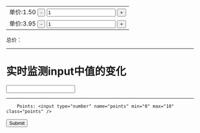 <!DOCTYPE html PUBLIC "-//W3C//DTD XHTML 1.0 Transitional//EN" "http://www.w3.org/TR/xhtml1/DTD/xhtml1-transitional.dtd">
<html xmlns="http://www.w3.org/1999/xhtml">
<head>
<meta http-equiv="Content-Type" content="text/html;charset=UTF-8">
<title>jQuery实现购物车多物品数量的加减+总价计算</title>
<script type="text/javascript" src="http://code.jquery.com/jquery-1.6.1.min.js"></script>
<script>
$(function() {
	$(".add").click(function() {
		var t = $(this).parent().find('input[class*=text_box]');
		t.val(parseInt(t.val()) + 1)
		setTotal();
	})
	$(".min").click(function() {
		var t = $(this).parent().find('input[class*=text_box]');
		t.val(parseInt(t.val()) - 1)
		if (parseInt(t.val()) < 0) {
			t.val(0);
		}
		setTotal();
	})

	function setTotal() {
		var s = 0;
		$("#tab td").each(function() {
			s += parseInt($(this).find('input[class*=text_box]').val()) * parseFloat($(this).find('span[class*=price]').text());
		});
		$("#total").html(s.toFixed(2));
	}

	setTotal();

	$('#username').bind('input propertychange', function() {  
    $('#result').html($(this).val()+ ' characters');  
});
})


</script>
</head>
<body>
<table id="tab">
<tr>
<td>
<span>单价:</span><span class="price">1.50</span>
<input class="min" name="" type="button" value="-" />
<input class="text_box" name="" type="text" value="1" />
<input class="add" name="" type="button" value="+"  />
</td>
</tr>
<tr>
<td>
<span>单价:</span><span class="price">3.95</span>
<input class="min" name="" type="button" value="-" />
<input class="text_box" name="" type="text" value="1" />
<input class="add" name="" type="button" value="+" />
</td>
</tr>
</table>

<p>总价：<label id="total"></label></p>
<hr>


   <h1 >  
            实时监测input中值的变化  
        </h1>  
        <input type="number" id="username" autoComplete='off'>  
        <div id="result"></div>  
<hr>

        Points: <input type="number" name="points" min="0" max="10" class="points" />
<input type="submit" onclick="alert($('.points').val())" />
</body>
</html> 

